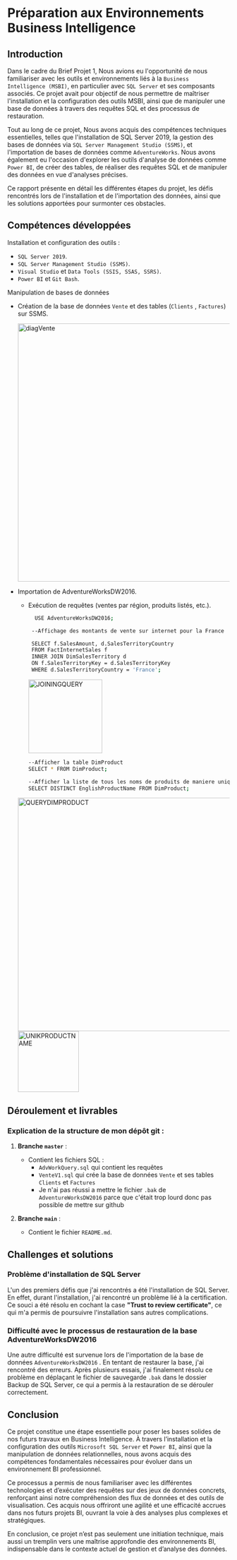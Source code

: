 


#  Préparation aux Environnements Business Intelligence # 


 
## Introduction ##

Dans le cadre du Brief Projet 1, Nous avions eu l'opportunité de nous familiariser avec les outils et environnements liés à la `Business Intelligence (MSBI)`, en particulier avec `SQL Server` et ses composants associés. Ce projet avait pour objectif de nous permettre de maîtriser l'installation et la configuration des outils MSBI, ainsi que de manipuler une base de données à travers des requêtes SQL et des processus de restauration.

Tout au long de ce projet, Nous avons acquis des compétences techniques essentielles, telles que l'installation de SQL Server 2019, la gestion des bases de données via `SQL Server Management Studio (SSMS)`, et l'importation de bases de données comme `AdventureWorks`. Nous avons également eu l'occasion d'explorer les outils d'analyse de données comme `Power BI`, de créer des tables, de réaliser des requêtes SQL et de manipuler des données en vue d'analyses précises.

Ce rapport présente en détail les différentes étapes du projet, les défis rencontrés lors de l'installation et de l'importation des données, ainsi que les solutions apportées pour surmonter ces obstacles.

## Compétences développées ##

Installation et configuration des outils : 

 - `SQL Server 2019`.
 - `SQL Server Management Studio (SSMS)`.
 - `Visual Studio` et `Data Tools (SSIS, SSAS, SSRS)`.
 - `Power BI` et `Git Bash`.


Manipulation de bases de données

- Création de la base de données `Vente` et des tables (`Clients` , `Factures`) sur SSMS.
  
   <img width="585" alt="diagVente" src="https://github.com/user-attachments/assets/4e06981b-f3e6-4af7-90ee-9ab5c116c23b">


 - Importation de AdventureWorksDW2016.
   * Exécution de requêtes (ventes par région, produits listés, etc.).

     ```bash
       USE AdventureWorksDW2016;

      --Affichage des montants de vente sur internet pour la France
     
      SELECT f.SalesAmount, d.SalesTerritoryCountry
      FROM FactInternetSales f
      INNER JOIN DimSalesTerritory d
      ON f.SalesTerritoryKey = d.SalesTerritoryKey
      WHERE d.SalesTerritoryCountry = 'France';
      ```
     <img width="167" alt="JOININGQUERY" src="https://github.com/user-attachments/assets/f264168f-b6b6-453d-99d3-071fc9751a7e">

     
     ```bash
     --Afficher la table DimProduct
     SELECT * FROM DimProduct;
     
     --Afficher la liste de tous les noms de produits de maniere unique 
     SELECT DISTINCT EnglishProductName FROM DimProduct;
       ```
    <img width="529" alt="QUERYDIMPRODUCT" src="https://github.com/user-attachments/assets/274df348-9832-4b3e-b42e-312fecb2b4db">

     <img width="138" alt="UNIKPRODUCTNAME" src="https://github.com/user-attachments/assets/c940a71b-7bd2-4d83-a5c2-ad7e0139df4b">


## Déroulement et livrables ##

### Explication de la structure de mon dépôt git :

1. **Branche `master`** :
   - Contient les fichiers SQL :
     - `AdvWorkQuery.sql` qui contient les requêtes
     - `VenteV1.sql` qui crée la base de données `Vente` et ses tables `Clients` et `Factures`
     - Je n'ai pas réussi a mettre le fichier `.bak` de `AdventureWorksDW2016` parce que c'était trop lourd donc pas possible de mettre sur github 

2. **Branche `main`** :
   - Contient le fichier `README.md`.

## Challenges et solutions ##

### Problème d'installation de SQL Server ### 
L'un des premiers défis que j'ai rencontrés a été l'installation de SQL Server. En effet, durant l'installation, j'ai rencontré un problème lié à la certification. Ce souci a été résolu en cochant la case **"Trust to review certificate"**, ce qui m'a permis de poursuivre l'installation sans autres complications.

###  Difficulté avec le processus de restauration de la base AdventureWorksDW2016 ### 
Une autre difficulté est survenue lors de l'importation de la base de données `AdventureWorksDW2016` . En tentant de restaurer la base, j'ai rencontré des erreurs. Après plusieurs essais, j'ai finalement résolu ce problème en déplaçant le fichier de sauvegarde `.bak` dans le dossier Backup de SQL Server, ce qui a permis à la restauration de se dérouler correctement.

## Conclusion ##

Ce projet constitue une étape essentielle pour poser les bases solides de nos futurs travaux en Business Intelligence. À travers l’installation et la configuration des outils `Microsoft SQL Server` et `Power BI`, ainsi que la manipulation de données relationnelles, nous avons acquis des compétences fondamentales nécessaires pour évoluer dans un environnement BI professionnel.

Ce processus a permis de nous familiariser avec les différentes technologies et d’exécuter des requêtes sur des jeux de données concrets, renforçant ainsi notre compréhension des flux de données et des outils de visualisation. Ces acquis nous offriront une agilité et une efficacité accrues dans nos futurs projets BI, ouvrant la voie à des analyses plus complexes et stratégiques.

En conclusion, ce projet n’est pas seulement une initiation technique, mais aussi un tremplin vers une maîtrise approfondie des environnements BI, indispensable dans le contexte actuel de gestion et d’analyse des données.




